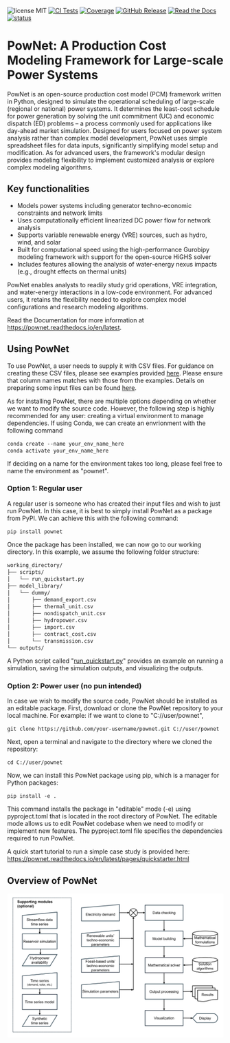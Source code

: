 ![license MIT](https://img.shields.io/badge/License-MIT-yellow.svg)
[![CI Tests](https://github.com/Critical-Infrastructure-Systems-Lab/PowNet/actions/workflows/python-app.yml/badge.svg)](https://github.com/Critical-Infrastructure-Systems-Lab/PowNet/actions)
[![Coverage](https://img.shields.io/endpoint?url=https://gist.githubusercontent.com/phumthep/23c151ad08ede7f698ce7cfbc2c09a0a/raw/covbadge.json)](https://github.com/Critical-Infrastructure-Systems-Lab/PowNet/actions)
[![GitHub Release](https://img.shields.io/github/v/release/Critical-Infrastructure-Systems-Lab/PowNet)](https://github.com/Critical-Infrastructure-Systems-Lab/PowNet/releases/tag/v2.0)
[![Read the Docs](https://img.shields.io/readthedocs/pownet)](https://pownet.readthedocs.io/en/latest/)
[![status](https://joss.theoj.org/papers/f7509a62fde550bec7ae3d1da0181b7d/status.svg)](https://joss.theoj.org/papers/f7509a62fde550bec7ae3d1da0181b7d)

# PowNet: A Production Cost Modeling Framework for Large-scale Power Systems
PowNet is an open-source production cost model (PCM) framework written in Python, designed to simulate the operational scheduling of large-scale (regional or national) power systems. It determines the least-cost schedule for power generation by solving the unit commitment (UC) and economic dispatch (ED) problems – a process commonly used for applications like day-ahead market simulation. Designed for users focused on power system analysis rather than complex model development, PowNet uses simple spreadsheet files for data inputs, significantly simplifying model setup and modification. As for advanced users, the framework's modular design provides modeling flexibility to implement customized analysis or explore complex modeling algorithms.

## Key functionalities
- Models power systems including generator techno-economic constraints and network limits
- Uses computationally efficient linearized DC power flow for network analysis
- Supports variable renewable energy (VRE) sources, such as hydro, wind, and solar
- Built for computational speed using the high-performance Gurobipy modeling framework with support for the open-source HiGHS solver
- Includes features allowing the analysis of water-energy nexus impacts (e.g., drought effects on thermal units)

PowNet enables analysts to readily study grid operations, VRE integration, and water-energy interactions in a low-code environment. For advanced users, it retains the flexibility needed to explore complex model configurations and research modeling algorithms.

Read the Documentation for more information at https://pownet.readthedocs.io/en/latest.

## Using PowNet
To use PowNet, a user needs to supply it with CSV files. For guidance on creating these CSV files, please see examples provided [here](https://github.com/Critical-Infrastructure-Systems-Lab/PowNet/tree/master/model_library). Please ensure that column names matches with those from the examples. Details on preparing some input files can be found [here](https://critical-infrastructure-systems-lab.github.io/manual/docs/CIS-Lab-software).

As for installing PowNet, there are multiple options depending on whether we want to modify the source code. However, the following step is highly recommended for any user: creating a virtual environment to manage dependencies. If using Conda, we can create an envrionment with the following command

```
conda create --name your_env_name_here
conda activate your_env_name_here
```

If deciding on a name for the environment takes too long, please feel free to name the environment as "pownet".

### Option 1: Regular user
A regular user is someone who has created their input files and wish to just run PowNet. In this case, it is best to simply install PowNet as a package from PyPI. We can achieve this with the following command:

```
pip install pownet
```

Once the package has been installed, we can now go to our working directory. In this example, we assume the following folder structure:

```
working_directory/
├── scripts/
│   └── run_quickstart.py
├── model_library/
│   └── dummy/
│       ├── demand_export.csv
│       ├── thermal_unit.csv
│       ├── nondispatch_unit.csv
│       ├── hydropower.csv
│       ├── import.csv
│       ├── contract_cost.csv
│       └── transmission.csv
└── outputs/
```

A Python script called "[run_quickstart.py](https://github.com/Critical-Infrastructure-Systems-Lab/PowNet/blob/master/scripts/run_quickstart.py)" provides an example on running a simulation, saving the simulation outputs, and visualizing the outputs.

### Option 2: Power user (no pun intended)
In case we wish to modify the source code, PowNet should be installed as an editable package. First, download or clone the PowNet repository to your local machine. For example: if we want to clone to "C://user/pownet",

```
git clone https://github.com/your-username/pownet.git C://user/pownet
```

Next, open a terminal and navigate to the directory where we cloned the repository:

```
cd C://user/pownet
```

Now, we can install this PowNet package using pip, which is a manager for Python packages:

```
pip install -e .
```

This command installs the package in "editable" mode (-e) using pyproject.toml that is located in the root directory of PowNet. The editable mode allows us to edit PowNet codebase when we need to modify or implement new features. The pyproject.toml file specifies the dependencies required to run PowNet.

A quick start tutorial to run a simple case study is provided here: https://pownet.readthedocs.io/en/latest/pages/quickstarter.html

## Overview of PowNet

![overview_pownet](./docs/overview_pownet.png)


